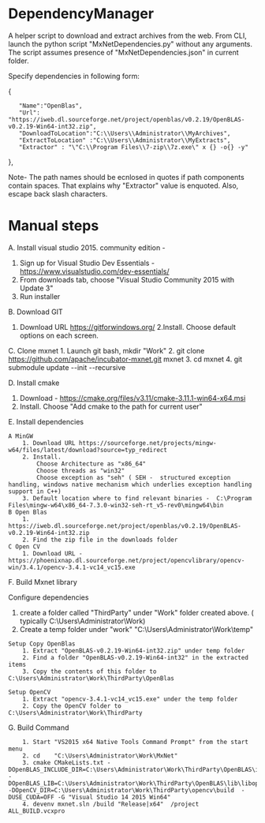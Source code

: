 # DependencyManager
A helper script to download and extract archives from the web.
From CLI, launch the python script "MxNetDependencies.py" without any arguments. The script assumes presence of "MxNetDependencies.json" 
in current folder. 

Specify dependencies in following form:


   {  
   
   	   "Name":"OpenBlas",	
	   "Url": "https://iweb.dl.sourceforge.net/project/openblas/v0.2.19/OpenBLAS-v0.2.19-Win64-int32.zip",
	   "DownloadToLocation":"C:\\Users\\Administrator\\MyArchives",
	   "ExtractToLocation" :"C:\\Users\\Administrator\\MyExtracts",
	   "Extractor" : "\"C:\\Program Files\\7-zip\\7z.exe\" x {} -o{} -y"
	   
   },
    
   Note-  The path names should be ecnlosed in quotes if path components contain spaces. That explains why "Extractor" value is enquoted.
   Also, escape back slash characters. 
   
# Manual steps 

A. Install visual studio 2015. community edition -
  1. Sign up for Visual Studio Dev Essentials - https://www.visualstudio.com/dev-essentials/
  2. From downloads tab, choose "Visual Studio Community 2015 with Update 3"
  3. Run installer

B. Download GIT
   1. Download URL https://gitforwindows.org/
   2.Install. Choose default options on each screen.

C. Clone mxnet
    1. Launch git bash, mkdir "Work"
    2. git clone https://github.com/apache/incubator-mxnet.git mxnet
    3. cd mxnet
    4. git submodule update --init --recursive

D. Install cmake
   1. Download - https://cmake.org/files/v3.11/cmake-3.11.1-win64-x64.msi
   2. Install. Choose "Add cmake to the path for current user"

E. Install dependencies

    A MinGW
        1. Download URL https://sourceforge.net/projects/mingw-w64/files/latest/download?source=typ_redirect
        2. Install.
            Choose Architecture as "x86_64"
            Choose threads as "win32"
            Choose exception as "seh" ( SEH -  structured exception handling, windows native mechanism which underlies exception handling support in C++)
        3. Default location where to find relevant binaries -  C:\Program Files\mingw-w64\x86_64-7.3.0-win32-seh-rt_v5-rev0\mingw64\bin
    B Open Blas
        1. https://iweb.dl.sourceforge.net/project/openblas/v0.2.19/OpenBLAS-v0.2.19-Win64-int32.zip
        2. Find the zip file in the downloads folder
    C Open CV
        1. Download URL - https://phoenixnap.dl.sourceforge.net/project/opencvlibrary/opencv-win/3.4.1/opencv-3.4.1-vc14_vc15.exe


F. Build Mxnet library

   Configure dependencies
   
   1. create a folder called "ThirdParty" under "Work" folder created above. ( typically C:\Users\Administrator\Work)
   2. Create a temp folder under "work" "C:\Users\Administrator\Work\temp"

    Setup Copy OpenBlas
        1. Extract "OpenBLAS-v0.2.19-Win64-int32.zip" under temp folder
        2. Find a folder "OpenBLAS-v0.2.19-Win64-int32" in the extracted items
        3. Copy the contents of this folder to   C:\Users\Administrator\Work\ThirdParty\OpenBlas

    Setup OpenCV
        1. Extract "opencv-3.4.1-vc14_vc15.exe" under the temp folder
        2. Copy the OpenCV folder to C:\Users\Administrator\Work\ThirdParty

 G. Build Command
 
 
        1. Start "VS2015 x64 Native Tools Command Prompt" from the start menu
        2. cd    "C:\Users\Administrator\Work\MxNet"
        3. cmake CMakeLists.txt -DOpenBLAS_INCLUDE_DIR=C:\Users\Administrator\Work\ThirdParty\OpenBLAS\include -   DOpenBLAS_LIB=C:\Users\Administrator\Work\ThirdParty\OpenBLAS\lib\libopenblas.dll.a -DOpenCV_DIR=C:\Users\Administrator\Work\ThirdParty\opencv\build  -DUSE_CUDA=OFF -G "Visual Studio 14 2015 Win64"
        4. devenv mxnet.sln /build "Release|x64"  /project ALL_BUILD.vcxpro
